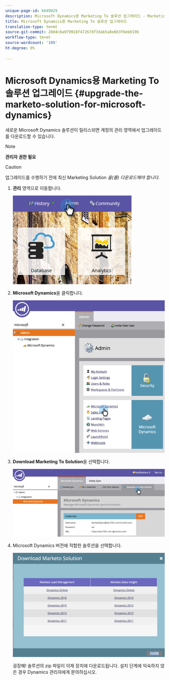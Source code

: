 ```yaml
---
unique-page-id: 6849029
description: Microsoft Dynamics용 Marketing To 솔루션 업그레이드 - Marketing To Docs - 제품 설명서
title: Microsoft Dynamics용 Marketing To 솔루션 업그레이드
translation-type: tm+mt
source-git-commit: 20d4c8a079916f47267df3dab5a8e663f6eb019b
workflow-type: tm+mt
source-wordcount: '109'
ht-degree: 0%

---
```



# Microsoft Dynamics용 Marketing To 솔루션 업그레이드 {#upgrade-the-marketo-solution-for-microsoft-dynamics}

새로운 Microsoft Dynamics 솔루션이 릴리스되면 계정의 관리 영역에서 업그레이드를 다운로드할 수 있습니다.

>[!NOTE]
>
>**관리자 권한 필요**

>[!CAUTION]
>
>업그레이드를 수행하기 전에 최신 Marketing Solution _을(를) 다운로드해야 합니다._

1. **관리** 영역으로 이동합니다.

   ![](assets/admin.png)

1. **Microsoft Dynamics**&#x200B;을 클릭합니다.

   ![](assets/image2015-3-16-10-3a51-3a25.png)

1. **Download Marketing To Solution**&#x200B;을 선택합니다.

   ![](assets/image2015-3-16-10-3a52-3a1.png)

1. Microsoft Dynamics 버전에 적합한 솔루션을 선택합니다.

   ![](assets/msd-online.png)

   굉장해! 솔루션의 zip 파일이 이제 장치에 다운로드됩니다. 설치 단계에 익숙하지 않은 경우 Dynamics 관리자에게 문의하십시오.
